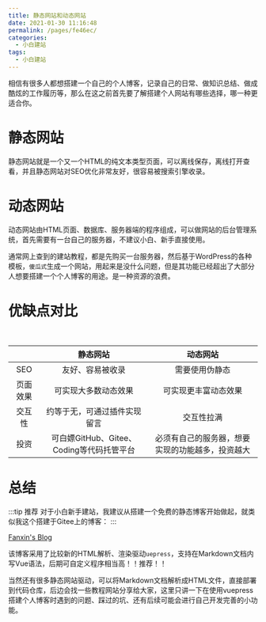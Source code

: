 ```yaml
---
title: 静态网站和动态网站
date: 2021-01-30 11:16:48
permalink: /pages/fe46ec/
categories:
  - 小白建站
tags:
  - 小白建站
---
```

相信有很多人都想搭建一个自己的个人博客，记录自己的日常、做知识总结、做成酷炫的工作履历等，那么在这之前首先要了解搭建个人网站有哪些选择，哪一种更适合你。

<!-- more -->

# 静态网站

静态网站就是一个又一个HTML的纯文本类型页面，可以离线保存，离线打开查看，并且静态网站对SEO优化非常友好，很容易被搜索引擎收录。

# 动态网站

动态网站由HTML页面、数据库、服务器端的程序组成，可以做网站的后台管理系统，首先需要有一台自己的服务器，不建议小白、新手直接使用。

通常网上查到的建站教程，都是先购买一台服务器，然后基于WordPress的各种模板，`傻瓜式`生成一个网站，用起来是没什么问题，但是其功能已经超出了大部分人想要搭建一个个人博客的用途。是一种资源的浪费。

# 优缺点对比

<br/>

|  | 静态网站 | 动态网站 |
|:-:| :-:| :-: |
|SEO| 友好、容易被收录 | 需要使用伪静态 |
|页面效果| 可实现大多数动态效果| 可实现更丰富动态效果 |
| 交互性 | 约等于无，可通过插件实现留言 | 交互性拉满 |
| 投资 | 可白嫖GitHub、Gitee、Coding等代码托管平台 | 必须有自己的服务器，想要实现的功能越多，投资越大|

# 总结

:::tip 推荐
对于小白新手建站，我建议从搭建一个免费的静态博客开始做起，就类似我这个搭建于Gitee上的博客：
:::

[Fanxin's Blog](https://china-fanxin.gitee.io/vuepress-blog/)

该博客采用了比较新的HTML解析、渲染驱动`uepress`，支持在Markdown文档内写Vue语法，后期可自定义程序相当高！！推荐！！

当然还有很多静态网站驱动，可以将Markdown文档解析成HTML文件，直接部署到代码仓库，后边会找一些教程网站分享给大家，这里只讲一下在使用vuepress搭建个人博客时遇到的问题、踩过的坑、还有后续可能会进行自己开发完善的小功能。

<Vssue title="Vssue Demo" />